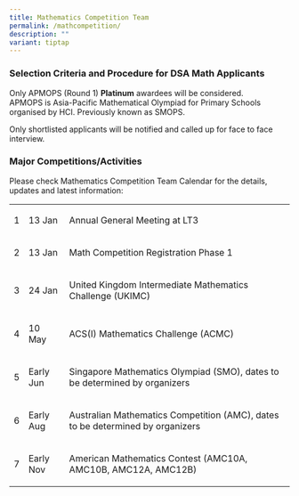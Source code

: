 ```yaml
---
title: Mathematics Competition Team
permalink: /mathcompetition/
description: ""
variant: tiptap
---
```

<h3>Selection Criteria and Procedure for DSA Math Applicants</h3>
<p>Only APMOPS (Round 1) <strong>Platinum</strong> awardees will be considered.
&nbsp;&nbsp;&nbsp;&nbsp;&nbsp;&nbsp;&nbsp;&nbsp;
<br>APMOPS is Asia-Pacific Mathematical Olympiad for Primary Schools organised
by HCI. Previously known as SMOPS.</p>
<p>Only shortlisted applicants will be notified and called up for face to
face interview.</p>
<h3>Major Competitions/Activities</h3>
<p>Please check Mathematics Competition Team Calendar for the details, updates
and latest information:</p>
<table style="minWidth: 75px">
<colgroup>
<col>
<col>
<col>
</colgroup>
<tbody>
<tr>
<td rowspan="1" colspan="1">
<p>1</p>
</td>
<td rowspan="1" colspan="1">
<p>13 Jan</p>
</td>
<td rowspan="1" colspan="1">
<p>Annual General Meeting at LT3</p>
</td>
</tr>
<tr>
<td rowspan="1" colspan="1">
<p>2</p>
</td>
<td rowspan="1" colspan="1">
<p>13 Jan</p>
</td>
<td rowspan="1" colspan="1">
<p>Math Competition Registration Phase 1</p>
</td>
</tr>
<tr>
<td rowspan="1" colspan="1">
<p>3</p>
</td>
<td rowspan="1" colspan="1">
<p>24 Jan</p>
</td>
<td rowspan="1" colspan="1">
<p>United Kingdom Intermediate Mathematics Challenge (UKIMC)</p>
</td>
</tr>
<tr>
<td rowspan="1" colspan="1">
<p>4</p>
</td>
<td rowspan="1" colspan="1">
<p>10 May</p>
</td>
<td rowspan="1" colspan="1">
<p>ACS(I) Mathematics Challenge (ACMC)</p>
</td>
</tr>
<tr>
<td rowspan="1" colspan="1">
<p>5</p>
</td>
<td rowspan="1" colspan="1">
<p>Early Jun</p>
</td>
<td rowspan="1" colspan="1">
<p>Singapore Mathematics Olympiad (SMO), dates to be determined by organizers</p>
</td>
</tr>
<tr>
<td rowspan="1" colspan="1">
<p>6</p>
</td>
<td rowspan="1" colspan="1">
<p>Early Aug</p>
</td>
<td rowspan="1" colspan="1">
<p>Australian Mathematics Competition (AMC), dates to be determined by organizers</p>
</td>
</tr>
<tr>
<td rowspan="1" colspan="1">
<p>7</p>
</td>
<td rowspan="1" colspan="1">
<p>Early Nov</p>
</td>
<td rowspan="1" colspan="1">
<p>American Mathematics Contest (AMC10A, AMC10B, AMC12A, AMC12B)</p>
</td>
</tr>
</tbody>
</table>
<p></p>